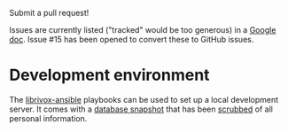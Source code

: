 Submit a pull request!

Issues are currently listed ("tracked" would be too generous) in a [Google
doc](https://docs.google.com/spreadsheets/u/1/d/1LTMEmwxH1vKLwNXN4U3wop69ElWFjnmqWyV5Jxbl9qc/). Issue #15 has been opened to convert these to GitHub issues.

# Development environment

The [librivox-ansible](https://github.com/LibriVox/librivox-ansible) playbooks
can be used to set up a local development server. It comes with a [database
snapshot](https://github.com/LibriVox/librivox-ansible/blob/master/roles/blog%2Bcatalog/files/librivox_catalog_scrubbed.sql.bz2)
that has been
[scrubbed](https://github.com/LibriVox/librivox-ansible/blob/master/dbscrub.py)
of all personal information.
